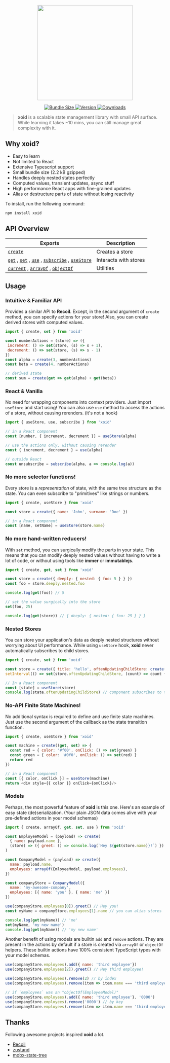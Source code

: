 <p align="center">
  <img width="300" src="https://raw.githubusercontent.com/onurkerimov/xoid/master/logo.png" />
</p> 

<p align="center">
  <a href="https://bundlephobia.com/result?p=xoid" >
    <img alt="Bundle Size" src="https://img.shields.io/bundlephobia/min/xoid?label=bundle%20size&style=flat&colorA=293140&colorB=293140">
  </a>
  <a href="https://www.npmjs.com/package/xoid">
    <img alt="Version" src="https://img.shields.io/npm/v/xoid?style=flat&colorA=293140&colorB=293140">
  </a>
  <a href="https://www.npmjs.com/package/xoid">
    <img alt="Downloads" src="https://img.shields.io/npm/dt/xoid.svg?style=flat&colorA=293140&colorB=293140"/>
  </a>
</p>

> **xoid** is a scalable state management library with small API surface. 
> While learning it takes  ~10 mins, you can still manage great complexity with it.

## Why **xoid**?

- Easy to learn
- Not limited to React
- Extensive Typescript support
- Small bundle size (2.2 kB gzipped)
- Handles deeply nested states perfectly
- Computed values, transient updates, async stuff
- High performance React apps with fine-grained updates
- Alias or destructure parts of state without losing reactivity

To install, run the following command:

```bash
npm install xoid
```

## API Overview

| Exports 	| Description 	|
|-	|-	|
| [`create`](https://xoid.dev/docs/api/create) | Creates a store |
| [`get`](https://xoid.dev/docs/api/get) , [`set`](https://xoid.dev/docs/api/set) , [`use`](https://xoid.dev/docs/api/use) , [`subscribe`](https://xoid.dev/docs/api/subscribe) , [`useStore`](https://xoid.dev/docs/api/usestore) | Interacts with stores |
| [`current`](https://xoid.dev/docs/api/current) , [`arrayOf`](https://xoid.dev/docs/api/arrayof) , [`objectOf`](https://xoid.dev/docs/api/objectof) | Utilities |


## Usage

### Intuitive & Familiar API

Provides a similar API to **Recoil**. 
Except, in the second argument of `create` method, you can specify actions for your store! Also, you can create derived stores with computed values.

```js
import { create, set } from 'xoid'

const numberActions = (store) => ({
 increment: () => set(store, (s) => s + 1),
 decrement: () => set(store, (s) => s - 1)
})
const alpha = create(3, numberActions)
const beta = create(4, numberActions)

// derived state
const sum = create(get => get(alpha) + get(beta))
```

### React & Vanilla

No need for wrapping components into context providers. 
Just import `useStore` and start using! You can also use `use` method to access the actions of a store, without causing rerenders. (it's not a hook)

```js
import { useStore, use, subscribe } from 'xoid'

// in a React component
const [number, { increment, decrement }] = useStore(alpha)

// use the actions only, without causing rerender
const { increment, decrement } = use(alpha)

// outside React
const unsubscribe = subscribe(alpha, a => console.log(a))
```

### No more selector functions!

Every store is a *representation* of state, with the same tree structure as the state. 
You can even subscribe to "primitives" like strings or numbers.

```js
import { create, useStore } from 'xoid'

const store = create({ name: 'John', surname: 'Doe' })

// in a React component
const [name, setName] = useStore(store.name)
```

### No more hand-written reducers!

With `set` method, you can surgically modify the parts in your state.
This means that you can modify deeply nested values without having to write a lot of code, or without using tools like **immer** or **immutablejs**.

```js
import { create, get, set } from 'xoid'

const store = create({ deeply: { nested: { foo: 5 } } })
const foo = store.deeply.nested.foo

console.log(get(foo)) // 5

// set the value surgically into the store
set(foo, 25)

console.log(get(store)) // { deeply: { nested: { foo: 25 } } }
```

### Nested Stores 
You can store your application's data as deeply nested structures without worrying about UI performance. While using `useStore` hook, **xoid** never automatically subscribes to child stores.

```js
import { create, set } from 'xoid'

const store = create({ title: 'hello', oftenUpdatingChildStore: create(0) })
setInterval(() => set(store.oftenUpdatingChildStore, (count) => count + 1, 50)

// In a React component
const [state] = useStore(store)
console.log(state.oftenUpdatingChildStore) // component subscribes to the child store only when it's being read.
```

### No-API Finite State Machines!
No additional syntax is required to define and use finite state machines. Just use the second argument of the callback as the state transition function.

```js
import { create, useStore } from 'xoid'

const machine = create((get, set) => {
  const red = { color: '#f00', onClick: () => set(green) }
  const green = { color: '#0f0', onClick: () => set(red) }
  return red
})

// in a React component
const [{ color, onClick }] = useStore(machine)
return <div style={{ color }} onClick={onClick}/>
```

### Models 
Perhaps, the most powerful feature of **xoid** is this one. Here's an example of easy state (de)serialization. (Your plain JSON data comes alive with your pre-defined actions in your model schemas) 

```js
import { create, arrayOf, get, set, use } from 'xoid'

const EmployeeModel = (payload) => create(
  { name: payload.name }, 
  (store) => ({ greet: () => console.log(`Hey ${get(store.name)}!`) })
)

const CompanyModel = (payload) => create({
  name: payload.name,
  employees: arrayOf(EmloyeeModel, payload.employees),
})

const companyStore = CompanyModel({
  name: 'my-awesome-company',
  employees: [{ name: 'you' }, { name: 'me' }]
})

use(companyStore.employees[0]).greet() // Hey you!
const myName = companyStore.employees[1].name // you can alias stores

console.log(get(myName)) // 'me'
set(myName, 'my new name')
console.log(get(myName)) // 'my new name'
```

Another benefit of using models are builtin `add` and `remove` actions. They are present in the actions by default if a store is created via `arrayOf` or `objectOf` helpers. These builtin actions have 100% consistent TypeScript types with your model schemas.

```js
use(companyStore.employees).add({ name: 'third employee'})
use(companyStore.employees[2]).greet() // Hey third employee!

use(companyStore.employees).remove(2) // by index
use(companyStore.employees).remove(item => item.name === 'third employee') // by filter function

// if `employees` was an "objectOf(EmployeeModel)"
use(companyStore.employees).add({ name: 'third employee'}, '0000')
use(companyStore.employees).remove('0000') // by key
use(companyStore.employees).remove(item => item.name === 'third employee') // by filter function

```

## Thanks
Following awesome projects inspired **xoid** a lot.
- [Recoil](https://github.com/facebookexperimental/Recoil)
- [zustand](https://github.com/pmndrs/zustand)
- [mobx-state-tree](https://github.com/mobxjs/mobx-state-tree)
